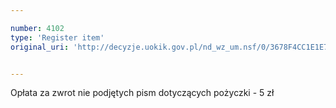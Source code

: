 ```yaml
---

number: 4102
type: 'Register item'
original_uri: 'http://decyzje.uokik.gov.pl/nd_wz_um.nsf/0/3678F4CC1E1E7C6CC1257AD1002D67E1?OpenDocument'


---
```


Opłata za zwrot nie podjętych pism dotyczących pożyczki - 5 zł
